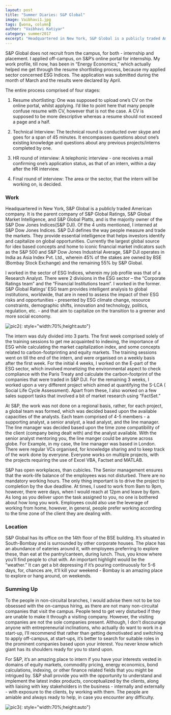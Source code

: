 ```yaml
---
layout: post
title: "Summer Diaries: S&P Global"
image: Vaibhavi1.jpg
tags: [wona, column]
author: "Vaibhavi Katiyar"
category: summer2017 
excerpt: "Headquartered in New York, S&P Global is a publicly traded American company. It is the parent company of S&P Global Ratings, S&P Global Market Intelligence, and S&P Global Platts, and is the majority owner of the S&P Dow Jones Indices(S&P DJI)."
---
```


S&P Global does not recruit from the campus, for both - internship and placement. I applied off-campus, on S&P’s online portal for internship. My work profile, till now, has been in “Energy Economics,” which actually helped me get through the resume shortlisting process, because my applied sector concerned ESG Indices. The application was submitted during the month of March and the results were declared by April. 

The entire process comprised of four stages:

1. Resume shortlisting: One was supposed to upload one’s CV on the online portal, whilst applying. I’d like to point here that many people confuse resume with CV, however that is not the case. A CV is supposed to be more descriptive whereas a resume should not exceed a page and a half.

2. Technical Interview: The technical round is conducted over skype and goes for a span of 45 minutes. It encompasses questions about one’s existing knowledge and questions about any previous projects/interns completed by one.

3. HR round of interview: A telephonic interview - one receives a mail confirming one’s application status, as that of an intern, within a day after the HR interview.

4. Final round of interview: The area or the sector, that the intern will be working on, is decided.

### Work

Headquartered in New York, S&P Global is a publicly traded American company. It is the parent company of S&P Global Ratings, S&P Global Market Intelligence, and S&P Global Platts, and is the majority owner of the S&P Dow Jones Indices(S&P DJI). Of the 4 units mentioned, I interned at S&P Dow Jones Indices. 
S&P DJI defines the way people measure and trade the markets. They provide essential intelligence that helps investors identify and capitalize on global opportunities. Currently the largest global source for idex based concepts and home to iconic financial market indicators such as the S&P 500 and S&P Dow Jones Industrial Average, S&P DJI operates in India as Asia Index Pvt. Ltd., wherein 45% of the stakes are owned by BSE (Bombay Stock Exchange) and the remaining 55% by S&P Global.
 
I worked in the sector of ESG Indices, wherein my job profile was that of a Research Analyst. There were 2 divisions in the ESG sector – the “Corporate Ratings team” and the “Financial Institutions team”. I worked in the former. 
S&P Global Ratings’ ESG team provides intelligent analysis to global institutions, worldwide, that are in need to assess the impact of their ESG risks and opportunities - presented by ESG climate change, resource constraints, demographic shifts, innovation and technology, politics, regulation, etc. - and that aim to capitalize on the transition to a greener and more social economy.

![pic2](http://ketangupta.in/wona-images/posts/Vaibhavi3.JPG){: style="width:70%;height:auto"}
 
The intern was duly divided into 3 parts. The first week comprised solely of the training sessions to get me acquainted to indexing, the importance of ESG while calculating the market capitalization index, and some concepts related to carbon-footprinting and equity markets. The training sessions went on till the end of the intern, and were organised on a weekly basis after the first week. For the initial 4 weeks, I worked on the E-part of the ESG sector, which involved monetizing the environmental aspect to check compliance with the Paris Treaty and calculate the carbon-footprint of the companies that were traded in S&P DJI. For the remaining 3 weeks, I worked upon a very different project which aimed at quantifying the S-LCA ( Social Life Cycle Assessment). Apart from these, I also worked on a few sales support tasks that involved a bit of market research using “FactSet.”

At S&P, the work was not done on a regional basis, rather, for each project, a global team was formed, which was decided based upon the available capacities of the analysts. Each team comprised of 4-5 members - a supporting analyst, a senior analyst, a lead analyst, and the line manager. The line manager was decided based upon the time zone compatibility of the client (company being dealt with) and the analyst available. With the senior analyst mentoring you, the line manger could be anyone across globe. For Example, in my case, the line manager was based in London. There were regular VCs organised, for knowledge sharing and to keep track of the work done by everyone. Everyone works on multiple projects, with the projects requiring the use of Excel VBA, Factset and MATLAB.

S&P has open workplaces, than cubicles. The Senior management ensures that the work-life balance of the employees was not disturbed. There are no mandatory working hours. The only thing important is to drive the project to completion by the due deadline. At times, I used to work from 9am to 9pm, however, there were days, when I would reach at 12pm and leave by 6pm. As long as you deliver upon the task assigned to you, no one is bothered about how long you work. Employees could also use the leverage of working from home, however, in general, people prefer working according to the time zone of the client they are dealing with. 

### Location

S&P Global has its office on the 14th floor of the BSE building. It’s situated in South-Bombay and is surrounded by other corporate houses. The place has an abundance of eateries around it, with employees preferring to explore these, than eat at the pantry/canteen, during lunch. Thus, you know where you’ll find people to chat with. 
An important highlight would be the “weather.” It can get a bit depressing if it’s pouring continuously for 5-6 days, for, chances are, it’ll kill your weekend - Bombay is an amazing place to explore or hang around, on weekends.

### Summing Up

To the people in non-circuital branches, I would advise them not to be too obsessed with the on-campus hiring, as there are not many non-circuital companies that visit the campus. People tend to get very disturbed if they are unable to make it through a visiting company. However, the visiting companies are not the sole companies present. Although, I don’t discourage anyone with entrepreneurial inclinations, who actually do want to work in a start-up, I’ll recommend that rather than getting demotivated and switching to apply off-campus, at start-ups, it’s better to search for suitable roles in the prominent companies based upon your interest.  You never know which giant has its shoulders ready for you to stand upon.

For S&P, it’s an amazing place to intern if you have your interests vested in domains of equity markets, commodity pricing, energy economics, bond calculations, indexing, or other finance related fields that you might be intrigued by. S&P shall provide you with the opportunity to understand and implement the latest index products, conceptualized by the clients, along with liaising with key stakeholders in the business - internally and externally - with exposure to the clients, by working with them. The people are amiable and always ready to help, in case you encounter any difficulty.

![pic3](http://ketangupta.in/wona-images/posts/Vaibhavi2.jpg){: style="width:70%;height:auto"}
